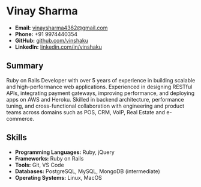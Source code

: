 # Vinay Sharma

- **Email:** vinaysharma4362@gmail.com
- **Phone:** +91 9974440354
- **GitHub:** [github.com/vinshaku](https://github.com/vinshaku)
- **LinkedIn:** [linkedin.com/in/vinshaku](https://linkedin.com/in/vinshaku)

## Summary
Ruby on Rails Developer with over 5 years of experience in building scalable and high-performance web applications. Experienced in designing RESTful APIs, integrating payment gateways, improving performance, and deploying apps on AWS and Heroku. Skilled in backend architecture, performance tuning, and cross-functional collaboration with engineering and product teams across domains such as POS, CRM, VoIP, Real Estate and e-commerce.

## Skills
- **Programming Languages:** Ruby, jQuery
- **Frameworks:** Ruby on Rails
- **Tools:** Git, VS Code
- **Databases:** PostgreSQL, MySQL, MongoDB (intermediate)
- **Operating Systems:** Linux, MacOS

